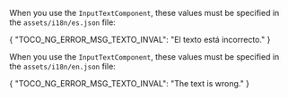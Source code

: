 
When you use the `InputTextComponent`, these values must be specified in the `assets/i18n/es.json` file:

{
    "TOCO_NG_ERROR_MSG_TEXTO_INVAL": "El texto está incorrecto."
}



When you use the `InputTextComponent`, these values must be specified in the `assets/i18n/en.json` file:

{
    "TOCO_NG_ERROR_MSG_TEXTO_INVAL": "The text is wrong."
}
